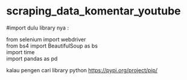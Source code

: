 # scraping_data_komentar_youtube

#import dulu library nya :

from selenium import webdriver <br>
from bs4 import BeautifulSoup as bs <br>
import time <br>
import pandas as pd <br>

kalau pengen cari library python <a target="_blank" href="https://pypi.org/project/pip/"> https://pypi.org/project/pip/ </a>
